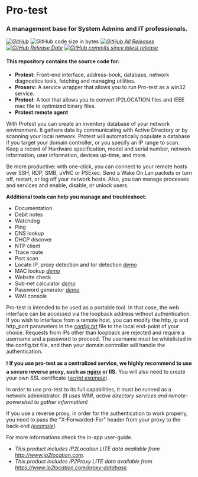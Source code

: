 # Pro-test
### A management base for System Admins and IT professionals.

*[![GitHub](https://img.shields.io/github/license/veniware/openprotest)](https://github.com/veniware/OpenProtest/blob/master/LICENSE)*
![GitHub code size in bytes](https://img.shields.io/github/languages/code-size/veniware/openprotest)
*[![GitHub All Releases](https://img.shields.io/github/downloads/veniware/openprotest/total)](https://github.com/veniware/OpenProtest/releases/latest)*
*[![GitHub Release Date](https://img.shields.io/github/release-date/veniware/openprotest)](https://github.com/veniware/OpenProtest/releases/latest)*
*[![GitHub commits since latest release](https://img.shields.io/github/commits-since/veniware/openprotest/latest)](https://github.com/veniware/OpenProtest/releases/latest)*


#### This repository contains the source code for:
  * **Protest:** Front-end interface, address-book, database, network diagnostics tools, fetching and managing utilities.
  * **Proserv:** A service wrapper that allows you to run Pro-test as a win32 service.
  * **Protool:** A tool that allows you to convert IP2LOCATION files and IEEE mac file to optimized binary files.
  * **Protest remote agent**


With Protest you can create an inventory database of your network environment. It gathers data by communicating with Active Directory or by scanning your local network. Protest will automatically populate a database if you target your domain controller, or you specify an IP range to scan. Keep a record of Hardware specification, model and serial number, network information, user information, devices up-time, and more.

Be more productive: with one-click, you can connect to your remote hosts over SSH, RDP, SMB, uVNC or PSExec. Send a Wake On Lan packets or turn off, restart, or log off your network hosts. Also, you can manage processes and services and enable, disable, or unlock users.


**Additional tools can help you manage and troubleshoot:**
  * Documentation
  * Debit notes
  * Watchdog
  * Ping
  * DNS lookup
  * DHCP discover
  * NTP client
  * Trace route
  * Port scan
  * Locate IP, proxy detection and tor detection  *[demo](https://veniware.github.io/#locateip)*
  * MAC lookup  *[demo](https://veniware.github.io/#maclookup)*
  * Website check
  * Sub-net calculator  *[demo](https://veniware.github.io/#netcalc)*
  * Password generator  *[demo](https://veniware.github.io/#passgen)*
  * WMI console


Pro-test is intended to be used as a portable tool. In that case, the web interface can be accessed via the loopback address without authentication. If you wish to interface from a remote host, you can modify the http_ip and http_port parameters in the *[config.txt](https://github.com/veniware/OpenProtest/blob/master/OpenProtest/bin/config.txt)* file to the local end-point of your choice.
Requests from IPs other than loopback are rejected and require a username and a password to proceed. The username must be whitelisted in the config.txt file, and then your domain controller will handle the authentication.

:exclamation: **If you use pro-test as a centralized service, we highly recommend to use a secure reverse proxy, such as [nginx](http://nginx.org/en/download.html) or IIS.**
You will also need to create your own SSL certificate (*[script example](https://github.com/veniware/OpenProtest/blob/master/Tools%20and%20Docs/generate_ssl.bat)*).

In order to use pro-test to its full capabilities, it must be runned as a network administrator. *(It uses WMI, active directory services and remote-powershell to gather information)*

If you use a reverse proxy, in order for the authentication to work properly, you need to pass the "X-Forwarded-For" header from your proxy to the back-end *([example](https://github.com/veniware/OpenProtest/blob/master/Tools%20and%20Docs/nginx.conf)).*

For more informations check the in-app user-guide.

* *This product includes IP2Location LITE data available from http://www.ip2location.com.*
* *This product includes IP2Proxy LITE data available from https://www.ip2location.com/proxy-database.*
